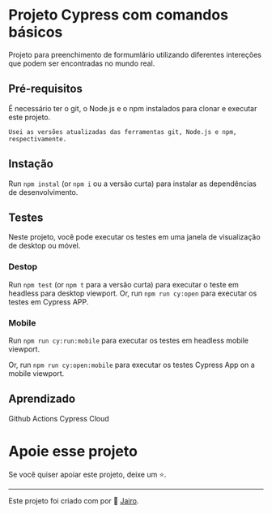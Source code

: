 # Projeto Cypress com comandos básicos

Projeto para preenchimento de formumlário utilizando diferentes intereções que podem ser encontradas no mundo real.

## Pré-requisitos
É necessário ter o git, o Node.js e o npm instalados para clonar e executar este projeto.
```
Usei as versões atualizadas das ferramentas git, Node.js e npm, respectivamente.
```
## Instação
Run `npm instal` (or `npm i` ou a versão curta) para instalar as dependências de desenvolvimento.
## Testes
Neste projeto, você pode executar os testes em uma janela de visualização de desktop ou móvel.
### Destop
Run `npm test` (or `npm t` para a versão curta) para executar o teste em headless para desktop viewport.
Or, run `npm run cy:open` para executar os testes em Cypress APP.
### Mobile
Run `npm run cy:run:mobile` para executar os testes em headless mobile viewport.

Or, run `npm run cy:open:mobile` para executar os testes Cypress App on a mobile viewport.

## Aprendizado

Github Actions
Cypress Cloud


# Apoie esse projeto
Se você quiser apoiar este projeto, deixe um ⭐.

---

Este projeto foi criado com por 🧡 [Jairo](https://github.com/jairoalm).
